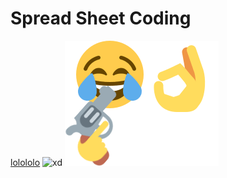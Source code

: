 # Spread Sheet Coding
[lolololo](https://docs.google.com/spreadsheets/d/1ZPX_qQX-pPRSwg4L-NkJqmQlEHsgbVgUdsFou5zBseY)
![xd](https://cdn.discordapp.com/attachments/639218939334754304/667102198550757402/1579119966.png)
![haha](end_me.png)

